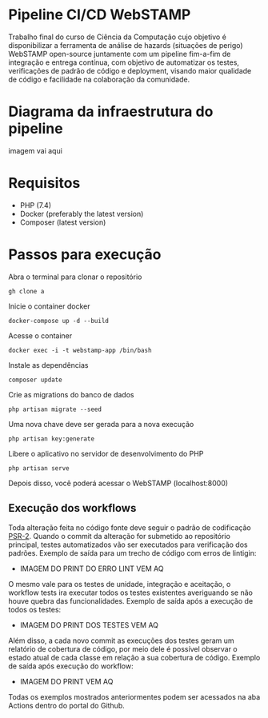 # Pipeline CI/CD WebSTAMP

Trabalho final do curso de Ciência da Computação cujo objetivo é disponibilizar a ferramenta de análise de hazards (situações de perigo) WebSTAMP open-source juntamente com um pipeline fim-a-fim de integração e entrega contínua, com objetivo de automatizar os testes, verificações de padrão de código e deployment, visando maior qualidade de código e facilidade na colaboração da comunidade.

# Diagrama da infraestrutura do pipeline
 imagem vai aqui
 
# Requisitos
- PHP (7.4)
- Docker (preferably the latest version)
- Composer (latest version)

# Passos para execução
Abra o terminal para clonar o repositório
```
gh clone a
```

Inicie o container docker
```
docker-compose up -d --build
```

Acesse o container
```
docker exec -i -t webstamp-app /bin/bash
```

Instale as dependências
```
composer update
```

Crie as migrations do banco de dados
```
php artisan migrate --seed
```

Uma nova chave deve ser gerada  para a nova execução
```
php artisan key:generate
```

Libere o aplicativo no servidor de desenvolvimento do PHP
```
php artisan serve
```
Depois disso, você poderá acessar o WebSTAMP (localhost:8000)
 
 ## Execução dos workflows
 
 Toda alteração feita no código fonte deve seguir o padrão de codificação [PSR-2](https://www.php-fig.org/psr/psr-2/). Quando o commit da alteração for submetido ao repositório principal, testes automatizados vão ser executados para verificação dos padrões. 
 Exemplo de saída para um trecho de código com erros de lintigin:
 - IMAGEM DO PRINT DO ERRO LINT VEM AQ
 
 O mesmo vale para os testes de unidade, integração e aceitação, o workflow tests ira executar todos os testes existentes averiguando se não houve quebra das funcionalidades. 
 Exemplo de saída após a execução de todos os testes:
 - IMAGEM DO PRINT DOS TESTES VEM AQ
 
 Além disso, a cada novo commit as execuções dos testes geram um relatório de cobertura de código, por meio dele é possível observar o estado atual de cada classe em relação a sua cobertura de código. Exemplo de saída após execução do workflow:
 - IMAGEM DO PRINT VEM  AQ
  
Todas os exemplos mostrados anteriormentes podem ser acessados na aba Actions dentro do portal do Github.

